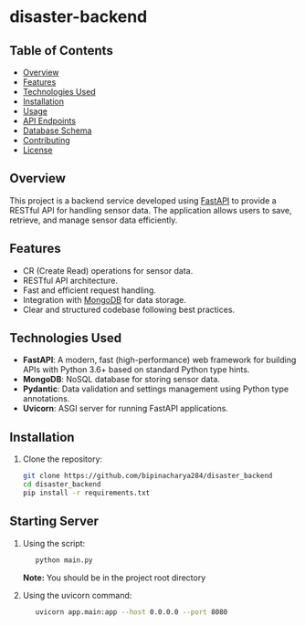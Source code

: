 # disaster-backend

## Table of Contents
- [Overview](#overview)
- [Features](#features)
- [Technologies Used](#technologies-used)
- [Installation](#installation)
- [Usage](#usage)
- [API Endpoints](#api-endpoints)
- [Database Schema](#database-schema)
- [Contributing](#contributing)
- [License](#license)

## Overview
This project is a backend service developed using [FastAPI](https://fastapi.tiangolo.com/) to provide a RESTful API for handling sensor data. The application allows users to save, retrieve, and manage sensor data efficiently.

## Features
- CR (Create Read) operations for sensor data.
- RESTful API architecture.
- Fast and efficient request handling.
- Integration with [MongoDB](https://www.mongodb.com/) for data storage.
- Clear and structured codebase following best practices.

## Technologies Used
- **FastAPI**: A modern, fast (high-performance) web framework for building APIs with Python 3.6+ based on standard Python type hints.
- **MongoDB**: NoSQL database for storing sensor data.
- **Pydantic**: Data validation and settings management using Python type annotations.
- **Uvicorn**: ASGI server for running FastAPI applications.

## Installation
1. Clone the repository:
   ```bash
   git clone https://github.com/bipinacharya284/disaster_backend
   cd disaster_backend
   pip install -r requirements.txt
   ```

## Starting Server
1. Using the script:
   ```bash
      python main.py
   ```
   **Note:** You should be in the project root directory

2. Using the uvicorn command:
   ```bash
      uvicorn app.main:app --host 0.0.0.0 --port 8080
   ```
   

